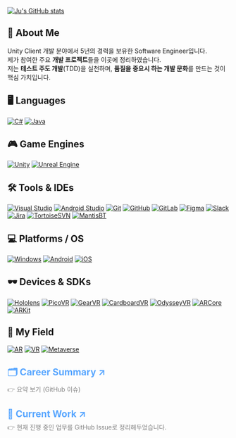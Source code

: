 [![Ju's GitHub stats](https://github-readme-stats-sigma-five.vercel.app/api?username=Pensive-dev&show_icons=true&count_private=true)](https://github.com/Pensive-dev/github-readme-stats)

## 👋 About Me
Unity Client 개발 분야에서 5년의 경력을 보유한 Software Engineer입니다.  
제가 참여한 주요 **개발 프로젝트**들을 이곳에 정리하였습니다.  
저는 **테스트 주도 개발**(TDD)을 실천하며, **품질을 중요시 하는 개발 문화**를 만드는 것이 핵심 가치입니다.

## 🖥️ Languages
[![C#](https://skillicons.dev/icons?i=cs)](https://learn.microsoft.com/en-us/dotnet/csharp/)
[![Java](https://skillicons.dev/icons?i=java)](https://www.java.com/)

## 🎮 Game Engines
[![Unity](https://skillicons.dev/icons?i=unity)](https://unity.com/)
[![Unreal Engine](https://skillicons.dev/icons?i=unreal)](https://www.unrealengine.com/)

## 🛠️ Tools & IDEs
[![Visual Studio](https://skillicons.dev/icons?i=visualstudio)](https://visualstudio.microsoft.com/)
[![Android Studio](https://skillicons.dev/icons?i=androidstudio)](https://developer.android.com/studio)
[![Git](https://skillicons.dev/icons?i=git)](https://git-scm.com/)
[![GitHub](https://skillicons.dev/icons?i=github)](https://github.com/)
[![GitLab](https://skillicons.dev/icons?i=gitlab)](https://gitlab.com/)
[![Figma](https://skillicons.dev/icons?i=figma)](https://figma.com/)
[![Slack](https://skills.syvixor.com/api/icons?i=slack)](https://slack.com/)
[![Jira](https://skills.syvixor.com/api/icons?i=jira)](https://www.atlassian.com/software/jira)
[![TortoiseSVN](https://img.shields.io/badge/Tortoise_SVN-1287B1?style=for-the-badge&logoColor=white)](https://tortoisesvn.net/)
[![MantisBT](https://img.shields.io/badge/Mantis_Bug_Tracker-088A08?style=for-the-badge&logoColor=white)](https://mantisbt.org/)

## 💻 Platforms / OS
[![Windows](https://skillicons.dev/icons?i=windows)](https://www.microsoft.com/windows)
[![Android](https://skills.syvixor.com/api/icons?i=android)](https://www.android.com/)
[![iOS](https://skills.syvixor.com/api/icons?i=ios)](https://www.apple.com/kr/os/ios/)

## 🕶️ Devices & SDKs
[![Hololens](https://img.shields.io/badge/Hololens-00BFFF?style=for-the-badge&logoColor=white)](https://www.microsoft.com/ko-kr/hololens)
[![PicoVR](https://img.shields.io/badge/PicoVR-000000?style=for-the-badge&logoColor=white)](https://www.picoxr.com/kr)
[![GearVR](https://img.shields.io/badge/GearVR-091b3b?style=for-the-badge&logoColor=white)](https://gearvr.net/)
[![CardboardVR](https://img.shields.io/badge/Cardboard_VR-f7991e?style=for-the-badge&logoColor=white)](https://arvr.google.com/cardboard/)
[![OdysseyVR](https://img.shields.io/badge/Odyssey_VR-050147?style=for-the-badge&logoColor=white)](https://www.samsung.com/sec/support/model/XQ800ZAA-HC1KR/)
[![ARCore](https://img.shields.io/badge/ARCore-8181F7?style=for-the-badge&logoColor=white)](https://developers.google.com/ar?hl=ko)
[![ARKit](https://img.shields.io/badge/ARKit-0080FF?style=for-the-badge&logoColor=white)](https://developer.apple.com/kr/augmented-reality/arkit/)

## 🏢 My Field
[![AR](https://img.shields.io/badge/AR-00badb?style=for-the-badge&logoColor=white)](https://ko.wikipedia.org/wiki/%EC%A6%9D%EA%B0%95_%ED%98%84%EC%8B%A4)
[![VR](https://img.shields.io/badge/VR-1b6600?style=for-the-badge&logoColor=white)](https://ko.wikipedia.org/wiki/%EA%B0%80%EC%83%81_%ED%98%84%EC%8B%A4)
[![Metaverse](https://img.shields.io/badge/Metaverse-9F81F7?style=for-the-badge&logoColor=white)](https://ko.wikipedia.org/wiki/%EB%A9%94%ED%83%80%EB%B2%84%EC%8A%A4)

<h2>
  <a href="https://github.com/Pensive-dev/Pensive-dev/issues/4" target="_blank" rel="noopener noreferrer" style="text-decoration: none; color: #58a6ff;"> 🗂️ Career Summary ↗</a>
</h2>
  <p style="margin-top: -10px; color: gray;">👉 요약 보기 (GitHub 이슈) </p>

<h2>
  <a href="https://github.com/yjbae-sqa" target="_blank" rel="noopener noreferrer" style="text-decoration: none; color: #58a6ff;">📂 Current Work ↗</a>
</h2>
<p style="margin-top: -10px; color: gray;">👉 현재 진행 중인 업무를 GitHub Issue로 정리해두었습니다.</p>
